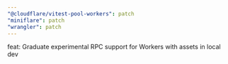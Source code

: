 ```yaml
---
"@cloudflare/vitest-pool-workers": patch
"miniflare": patch
"wrangler": patch
---
```


feat: Graduate experimental RPC support for Workers with assets in local dev
